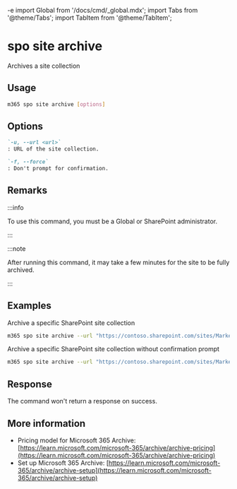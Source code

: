 -e <!-- DISCLAIMER: All secrets, passwords, and sensitive values in this document are examples only and not real credentials. -->
import Global from '/docs/cmd/_global.mdx';
import Tabs from '@theme/Tabs';
import TabItem from '@theme/TabItem';

# spo site archive

Archives a site collection

## Usage

```sh
m365 spo site archive [options]
```

## Options

```md definition-list
`-u, --url <url>`
: URL of the site collection.

`-f, --force`
: Don't prompt for confirmation.
```

<Global />

## Remarks

:::info

To use this command, you must be a Global or SharePoint administrator.

:::

:::note

After running this command, it may take a few minutes for the site to be fully archived.

:::


## Examples

Archive a specific SharePoint site collection

```sh
m365 spo site archive --url "https://contoso.sharepoint.com/sites/Marketing"
```

Archive a specific SharePoint site collection without confirmation prompt

```sh
m365 spo site archive --url "https://contoso.sharepoint.com/sites/Marketing" --force
```

## Response

The command won't return a response on success.

## More information

- Pricing model for Microsoft 365 Archive: [https://learn.microsoft.com/microsoft-365/archive/archive-pricing](https://learn.microsoft.com/microsoft-365/archive/archive-pricing)
- Set up Microsoft 365 Archive: [https://learn.microsoft.com/microsoft-365/archive/archive-setup](https://learn.microsoft.com/microsoft-365/archive/archive-setup)

